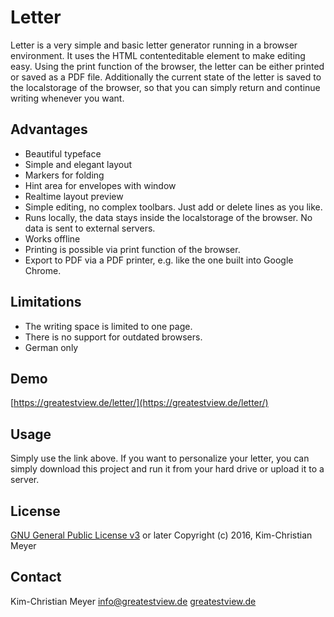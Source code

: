 # Letter
Letter is a very simple and basic letter generator running in a browser environment. It uses the HTML contenteditable element to make editing easy. Using the print function of the browser, the letter can be either printed or saved as a PDF file. Additionally the current state of the letter is saved to the localstorage of the browser, so that you can simply return and continue writing whenever you want.

## Advantages
- Beautiful typeface
- Simple and elegant layout
- Markers for folding
- Hint area for envelopes with window
- Realtime layout preview
- Simple editing, no complex toolbars. Just add or delete lines as you like.
- Runs locally, the data stays inside the localstorage of the browser. No data is sent to external servers.
- Works offline
- Printing is possible via print function of the browser.
- Export to PDF via a PDF printer, e.g. like the one built into Google Chrome.

## Limitations
- The writing space is limited to one page.
- There is no support for outdated browsers.
- German only

## Demo
[https://greatestview.de/letter/](https://greatestview.de/letter/)

## Usage
Simply use the link above. If you want to personalize your letter, you can simply download this project and run it from your hard drive or upload it to a server.

## License
[GNU General Public License v3](http://www.gnu.org/licenses/gpl-3.0.html) or later
Copyright (c) 2016, Kim-Christian Meyer

## Contact
Kim-Christian Meyer
[info@greatestview.de](mailto:info@greatestview.de)
[greatestview.de](https://greatestview.de)
